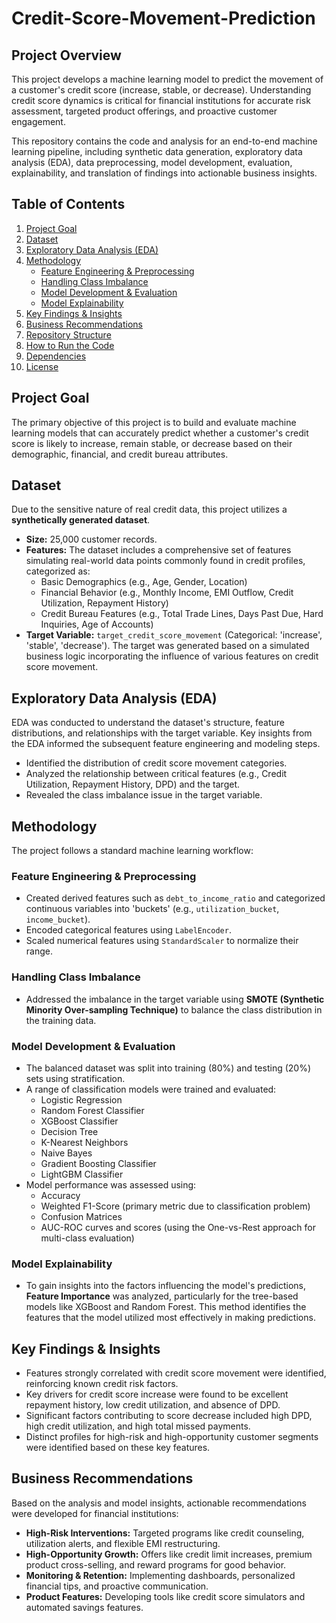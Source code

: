# Credit-Score-Movement-Prediction

## Project Overview

This project develops a machine learning model to predict the movement of a customer's credit score (increase, stable, or decrease). Understanding credit score dynamics is critical for financial institutions for accurate risk assessment, targeted product offerings, and proactive customer engagement.

This repository contains the code and analysis for an end-to-end machine learning pipeline, including synthetic data generation, exploratory data analysis (EDA), data preprocessing, model development, evaluation, explainability, and translation of findings into actionable business insights.

## Table of Contents

1.  [Project Goal](#project-goal)
2.  [Dataset](#dataset)
3.  [Exploratory Data Analysis (EDA)](#exploratory-data-analysis-eda)
4.  [Methodology](#methodology)
    *   [Feature Engineering & Preprocessing](#feature-engineering--preprocessing)
    *   [Handling Class Imbalance](#handling-class-imbalance)
    *   [Model Development & Evaluation](#model-development--evaluation)
    *   [Model Explainability](#model-explainability)
5.  [Key Findings & Insights](#key-findings--insights)
6.  [Business Recommendations](#business-recommendations)
7.  [Repository Structure](#repository-structure)
8.  [How to Run the Code](#how-to-run-the-code)
9.  [Dependencies](#dependencies)
10. [License](#license)

## Project Goal

The primary objective of this project is to build and evaluate machine learning models that can accurately predict whether a customer's credit score is likely to increase, remain stable, or decrease based on their demographic, financial, and credit bureau attributes.

## Dataset

Due to the sensitive nature of real credit data, this project utilizes a **synthetically generated dataset**.

*   **Size:** 25,000 customer records.
*   **Features:** The dataset includes a comprehensive set of features simulating real-world data points commonly found in credit profiles, categorized as:
    *   Basic Demographics (e.g., Age, Gender, Location)
    *   Financial Behavior (e.g., Monthly Income, EMI Outflow, Credit Utilization, Repayment History)
    *   Credit Bureau Features (e.g., Total Trade Lines, Days Past Due, Hard Inquiries, Age of Accounts)
*   **Target Variable:** `target_credit_score_movement` (Categorical: 'increase', 'stable', 'decrease'). The target was generated based on a simulated business logic incorporating the influence of various features on credit score movement.

## Exploratory Data Analysis (EDA)

EDA was conducted to understand the dataset's structure, feature distributions, and relationships with the target variable. Key insights from the EDA informed the subsequent feature engineering and modeling steps.

*   Identified the distribution of credit score movement categories.
*   Analyzed the relationship between critical features (e.g., Credit Utilization, Repayment History, DPD) and the target.
*   Revealed the class imbalance issue in the target variable.

## Methodology

The project follows a standard machine learning workflow:

### Feature Engineering & Preprocessing

*   Created derived features such as `debt_to_income_ratio` and categorized continuous variables into 'buckets' (e.g., `utilization_bucket`, `income_bucket`).
*   Encoded categorical features using `LabelEncoder`.
*   Scaled numerical features using `StandardScaler` to normalize their range.

### Handling Class Imbalance

*   Addressed the imbalance in the target variable using **SMOTE (Synthetic Minority Over-sampling Technique)** to balance the class distribution in the training data.

### Model Development & Evaluation

*   The balanced dataset was split into training (80%) and testing (20%) sets using stratification.
*   A range of classification models were trained and evaluated:
    *   Logistic Regression
    *   Random Forest Classifier
    *   XGBoost Classifier
    *   Decision Tree
    *   K-Nearest Neighbors
    *   Naive Bayes
    *   Gradient Boosting Classifier
    *   LightGBM Classifier
*   Model performance was assessed using:
    *   Accuracy
    *   Weighted F1-Score (primary metric due to classification problem)
    *   Confusion Matrices
    *   AUC-ROC curves and scores (using the One-vs-Rest approach for multi-class evaluation)

### Model Explainability

*   To gain insights into the factors influencing the model's predictions, **Feature Importance** was analyzed, particularly for the tree-based models like XGBoost and Random Forest. This method identifies the features that the model utilized most effectively in making predictions.


## Key Findings & Insights

*   Features strongly correlated with credit score movement were identified, reinforcing known credit risk factors.
*   Key drivers for credit score increase were found to be excellent repayment history, low credit utilization, and absence of DPD.
*   Significant factors contributing to score decrease included high DPD, high credit utilization, and high total missed payments.
*   Distinct profiles for high-risk and high-opportunity customer segments were identified based on these key features.

## Business Recommendations

Based on the analysis and model insights, actionable recommendations were developed for financial institutions:

*   **High-Risk Interventions:** Targeted programs like credit counseling, utilization alerts, and flexible EMI restructuring.
*   **High-Opportunity Growth:** Offers like credit limit increases, premium product cross-selling, and reward programs for good behavior.
*   **Monitoring & Retention:** Implementing dashboards, personalized financial tips, and proactive communication.
*   **Product Features:** Developing tools like credit score simulators and automated savings features.
